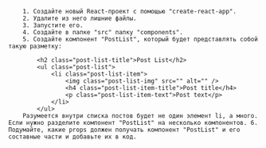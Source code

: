 <!-- TODO -->

        1. Cоздайте новый React-проект с помощью "create-react-app".
        2. Удалите из него лишние файлы.
        3. Запустите его.
        4. Создайте в папке "src" папку "components".
        5. Создайте компонент "PostList", который будет представлять собой такую разметку:

            <h2 class="post-list-title">Post List</h2>
            <ul class="post-list">
                <li class="post-list-item">
                    <img class="post-list-img" src="" alt="" />
                    <h4 class="post-list-item-title">Post title</h4>
                    <p class="post-list-item-text">Post text</p>
                </li>
            </ul>
        Разумеется внутри списка постов будет не один элемент li, а много. Если нужно разделите компонент "PostList" на несколько компонентов. 6. Подумайте, какие props должен получать компонент "PostList" и его составные части и добавьте их в код.
